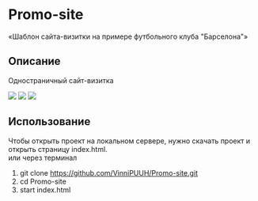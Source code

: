 # Promo-site
«Шаблон сайта-визитки на примере футбольного клуба "Барселона"»

## Описание

Одностраничный сайт-визитка

![](http://images.vfl.ru/ii/1604922093/5ed4d08b/32240842.jpg)
![](http://images.vfl.ru/ii/1604922093/909aafe5/32240843.jpg)
![](http://images.vfl.ru/ii/1604922093/9ea1e022/32240844.jpg)

## Использование

Чтобы открыть проект на локальном сервере, нужно скачать проект и открыть страницу index.html.
<br> 
или через терминал
1. git clone https://github.com/VinniPUUH/Promo-site.git
2. cd Promo-site
3. start index.html
